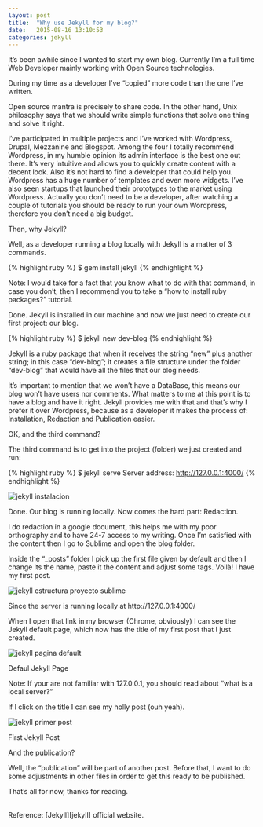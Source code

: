 ```yaml
---
layout: post
title:  "Why use Jekyll for my blog?"
date:   2015-08-16 13:10:53
categories: jekyll
---
```

It’s been awhile since I wanted to start my own blog. Currently I’m a full time Web Developer mainly working with Open Source technologies.

During my time as a developer I’ve “copied” more code than the one I’ve written.

Open source mantra is precisely to share code. In the other hand, Unix philosophy says that we should write simple functions that solve one thing and solve it right.

I’ve participated in multiple projects and I’ve worked with Wordpress, Drupal, Mezzanine and Blogspot. Among the four I totally recommend Wordpress, in my humble opinion its admin interface is the best one out there. It’s very intuitive and allows you to quickly create content with a decent look. Also it’s not hard to find a developer that could help you. Wordpress has a huge number of templates and even more widgets. I’ve also seen startups that launched their prototypes to the market using Wordpress. Actually you don’t need to be a developer, after watching a couple of tutorials you should be ready to run your own Wordpress, therefore you don’t need a big budget.

Then, why Jekyll?

Well, as a developer running a blog locally with Jekyll is a matter of 3 commands.

{% highlight ruby %}
$ gem install jekyll
{% endhighlight %}

Note: I would take for a fact that you know what to do with that command, in case you don’t, then I recommend you to take a “how to install ruby packages?” tutorial.

Done. Jekyll is installed in our machine and now we just need to create our first project: our blog.

{% highlight ruby %}
$ jekyll new dev-blog
{% endhighlight %}

Jekyll is a ruby package that when it receives the string “new” plus another string; in this case “dev-blog”; it creates a file structure under the folder “dev-blog” that would have all the files that our blog needs.

It’s important to mention that we won’t have a DataBase, this means our blog won’t have users nor comments. What matters to me at this point is to have a blog and have it right. Jekyll provides me with that and that’s why I prefer it over Wordpress, because as a developer it makes the process of: Installation, Redaction and Publication easier.

OK, and the third command?

The third command is to get into the project (folder) we just created and run:

{% highlight ruby %}
$ jekyll serve
Server address: http://127.0.0.1:4000/
{% endhighlight %}

<div class="printscreen">
	<img src="https://s3-us-west-2.amazonaws.com/challenge-202/esp/porque-usar-jekyll/jekyll-instalacion.png" alt="jekyll instalacion"/>
	<p>Done. Our blog is running locally. Now comes the hard part: Redaction.</p>
</div>

I do redaction in a google document, this helps me with my poor orthography and to have 24-7 access to my writing. Once I’m satisfied with the content then I go to Sublime and open the blog folder.

Inside the “_posts” folder I pick up the first file given by default and then I change its the name, paste it the content and adjust some tags. Voilà! I have my first post.

<div class="printscreen">
	<img src="https://s3-us-west-2.amazonaws.com/challenge-202/esp/porque-usar-jekyll/jekyll-proyecto-sublime.png" alt="jekyll estructura proyecto sublime"/>
	<p>Since the server is running locally at http://127.0.0.1:4000/</p>
</div>

When I open that link in my browser (Chrome, obviously) I can see the Jekyll default page, which now has the title of my first post that I just created.

<div class="printscreen">
	<img src="https://s3-us-west-2.amazonaws.com/challenge-202/esp/porque-usar-jekyll/jekyll-homepage.png" alt="jekyll pagina default"/>
	<p>Defaul Jekyll Page</p>
</div>

Note: If your are not familiar with 127.0.0.1, you should read about “what is a local server?”

If I click on the title I can see my holly post (ouh yeah).

<div class="printscreen">
	<img src="https://s3-us-west-2.amazonaws.com/challenge-202/esp/porque-usar-jekyll/jekyll-primer-post.png" alt="jekyll primer post"/>
	<p>First Jekyll Post</p>
</div>

And the publication?

Well, the “publication” will be part of another post. Before that, I want to do some adjustments in other files in order to get this ready to be published.

That’s all for now,
thanks for reading.

<br />
Reference: [Jekyll][jekyll] official website.

[jekyll]:   http://jekyllrb.com/
